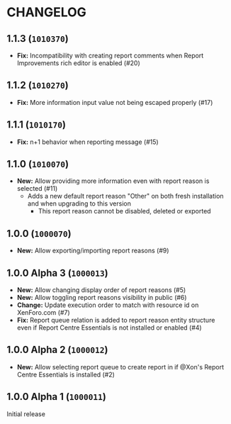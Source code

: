CHANGELOG
==========================

## 1.1.3 (`1010370`)

- **Fix:** Incompatibility with creating report comments when Report Improvements rich editor is enabled (#20)

## 1.1.2 (`1010270`)

- **Fix:** More information input value not being escaped properly (#17)

## 1.1.1 (`1010170`)

- **Fix:** n+1 behavior when reporting message (#15)

## 1.1.0 (`1010070`)

- **New:** Allow providing more information even with report reason is selected (#11)
  - Adds a new default report reason "Other" on both fresh installation and when upgrading to this version
     - This report reason cannot be disabled, deleted or exported

## 1.0.0 (`1000070`)

- **New:** Allow exporting/importing report reasons (#9)

## 1.0.0 Alpha 3 (`1000013`)

- **New:** Allow changing display order of report reasons (#5)
- **New:** Allow toggling report reasons visibility in public (#6)
- **Change:** Update execution order to match with resource id on XenForo.com (#7)
- **Fix:** Report queue relation is added to report reason entity structure even if Report Centre Essentials is not installed or enabled (#4)

## 1.0.0 Alpha 2 (`1000012`)

- **New:** Allow selecting report queue to create report in if @Xon's Report Centre Essentials is installed (#2)

## 1.0.0 Alpha 1 (`1000011`)

Initial release